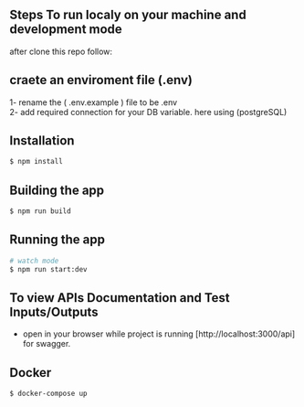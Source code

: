 ## Steps To run localy on your machine and development mode
 after clone this repo follow:
## craete an enviroment file (.env)
 1- rename the ( .env.example ) file to be .env
 <br>
 2- add required connection for your DB variable. here using (postgreSQL)

## Installation

```bash
$ npm install
```
## Building the app

```bash
$ npm run build
```
## Running the app

```bash
# watch mode
$ npm run start:dev
```

## To view APIs Documentation and Test Inputs/Outputs
- open in your browser while project is running [http://localhost:3000/api] for swagger.


## Docker

```bash
$ docker-compose up
```

